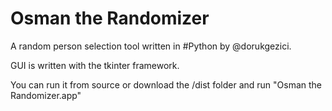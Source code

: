 # Osman the Randomizer
A random person selection tool written in #Python by @dorukgezici.

GUI is written with the tkinter framework.

You can run it from source or download the /dist folder and run "Osman the Randomizer.app"
